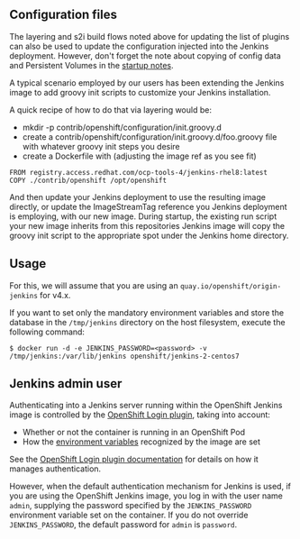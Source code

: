 Configuration files
-------------------------------

The layering and s2i build flows noted above for updating the list of plugins can also be used to update the configuration injected into the Jenkins deployment.  However, don't forget the note about copying of config data and Persistent Volumes in the [startup notes](#startup-notes-for-the-jenkins-core-image).

A typical scenario employed by our users has been extending the Jenkins image to add groovy init scripts to customize your Jenkins installation.

A quick recipe of how to do that via layering would be:

* mkdir -p contrib/openshift/configuration/init.groovy.d
* create a contrib/openshift/configuration/init.groovy.d/foo.groovy file with whatever groovy init steps you desire
* create a Dockerfile with (adjusting the image ref as you see fit)

```
FROM registry.access.redhat.com/ocp-tools-4/jenkins-rhel8:latest
COPY ./contrib/openshift /opt/openshift
```

And then update your Jenkins deployment to use the resulting image directly, or update the ImageStreamTag reference you Jenkins deployment is employing, with our new image.  During startup,
the existing run script your new image inherits from this repositories Jenkins image will copy the groovy init script to the appropriate spot under the Jenkins home directory.


Usage
---------------------------------

For this, we will assume that you are using an `quay.io/openshift/origin-jenkins` for v4.x.

If you want to set only the mandatory environment variables and store the database
in the `/tmp/jenkins` directory on the host filesystem, execute the following command:

```
$ docker run -d -e JENKINS_PASSWORD=<password> -v /tmp/jenkins:/var/lib/jenkins openshift/jenkins-2-centos7
```


Jenkins admin user
---------------------------------

Authenticating into a Jenkins server running within the OpenShift Jenkins image is controlled by the [OpenShift Login plugin](https://github.com/openshift/jenkins-openshift-login-plugin), taking into account:

* Whether or not the container is running in an OpenShift Pod
* How the [environment variables](https://github.com/openshift/jenkins#environment-variables) recognized by the image are set

See the [OpenShift Login plugin documentation](https://github.com/openshift/jenkins-openshift-login-plugin) for details on how it manages authentication.

However, when the default authentication mechanism for Jenkins is used, if you are using the OpenShift Jenkins image, you log in with the user name `admin`, supplying the password specified by the `JENKINS_PASSWORD` environment variable set on the container. If you do not override `JENKINS_PASSWORD`, the default password for `admin` is `password`.
